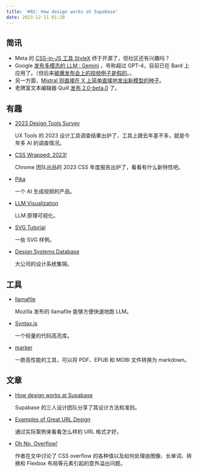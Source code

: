```yaml
---
title: '#82: How design works at Supabase'
date: 2023-12-11 01:20
---
```




## 简讯

- Meta 的 [CSS-in-JS 工具 StyleX](https://stylexjs.com/blog/introducing-stylex/) 终于开源了，但社区还有兴趣吗？
- Google [发布多模态的 LLM : Gemini](https://deepmind.google/technologies/gemini/#capabilities) ，号称超过 GPT-4，目前已在 Bard 上应用了。（但后来[被爆发布会上的视频例子是假的](https://x.com/parmy/status/1732811357068615969?s=20)。。
- 另一方面，[Mistral 则直接在 X 上简单直接地发出新模型的种子](https://twitter.com/MistralAI/status/1733150512395038967)。
- 老牌富文本编辑器 Quill [发布 2.0-beta.0](https://github.com/quilljs/quill/releases/tag/v2.0.0-beta.0) 了。

## 有趣

- [2023 Design Tools Survey](https://uxtools.co/survey/2023/)
  
    UX Tools 的 2023 设计工具调查结果出炉了，工具上跟去年差不多，就是今年多 AI 的调查情况。
    
- [CSS Wrapped: 2023!](https://developer.chrome.com/blog/css-wrapped-2023)
  
    Chrome 团队出品的 2023 CSS 年度报告出炉了，看看有什么新特性吧。
    
- [Pika](https://pika.art/)
  
    一个 AI 生成视频的产品。
    
- [LLM Visualization](https://bbycroft.net/llm)
  
    LLM 原理可视化。
    
- [SVG Tutorial](https://svg-tutorial.com/)
  
    一些 SVG 样例。
    
- [Design Systems Database](https://designsystems.surf/)
  
    大公司的设计系统集锦。
    

## 工具

- [llamafile](https://github.com/Mozilla-Ocho/llamafile)
  
    Mozilla 发布的 llamafile 能够方便快速地跑 LLM。
    
- [Syntax.js](https://github.com/williamtroup/Syntax.js)
  
    一个轻量的代码高亮库。
    
- [marker](https://github.com/VikParuchuri/marker)
  
    一款高性能的工具，可以将 PDF、EPUB 和 MOBI 文件转换为 markdown。
    

## 文章

- [How design works at Supabase](https://supabase.com/blog/how-design-works-at-supabase)
  
    Supabase 的三人设计团队分享了其设计方法和准则。
    
- [Examples of Great URL Design](https://blog.jim-nielsen.com/2023/examples-of-great-urls/)
  
    通过实际案例来看看怎么样的 URL 格式才好。
    
- [Oh No, Overflow!](https://css-irl.info/oh-no-overflow/)
  
    作者在文中讨论了 CSS overflow 的各种值以及如何处理由图像、长单词、转换和 Flexbox 布局等元素引起的意外溢出问题。